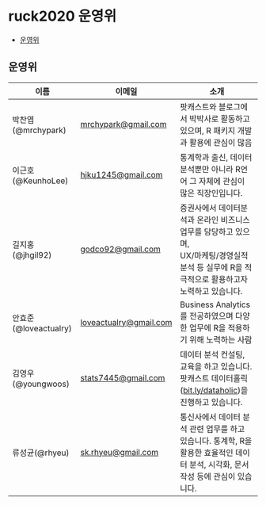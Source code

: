 # ruck2020 운영위

<!-- TOC -->

* [운영위](#운영위)
<!-- /TOC -->

## 운영위

|  이름   |   이메일   |   소개   |
|---------|------------|----------|
| 박찬엽(@mrchypark) | <mrchypark@gmail.com> | 팟캐스트와 블로그에서 박박사로 활동하고 있으며, R 패키지 개발과 활용에 관심이 많음|
| 이근호(@KeunhoLee) |<hjku1245@gmail.com>| 통계학과 출신, 데이터분석뿐만 아니라 R언어 그 자체에 관심이 많은 직장인입니다. |                     
| 길지홍(@jhgil92) |<godco92@gmail.com>| 증권사에서 데이터분석과 온라인 비즈니스 업무를 담당하고 있으며, </br> UX/마케팅/경영실적 분석 등 실무에 R을 적극적으로 활용하고자 노력하고 있습니다.|
| 안효준(@loveactualry) |<loveactualry@gmail.com>| Business Analytics를 전공하였으며 다양한 업무에 R을 적용하기 위해 노력하는 사람|
| 김영우(@youngwoos) | <stats7445@gmail.com> |데이터 분석 컨설팅, 교육을 하고 있습니다. 팟캐스트 데이터홀릭([bit.ly/dataholic](https://bit.ly/dataholic))을 진행하고 있습니다. |
| 류성균(@rhyeu) |<sk.rhyeu@gmail.com>|통신사에서 데이터 분석 관련 업무를 하고 있습니다. 통계학, R을 활용한 효율적인 데이터 분석, 시각화, 문서 작성 등에 관심이 있습니다.|
